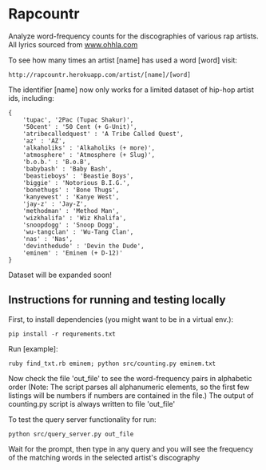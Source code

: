 Rapcountr
============
Analyze word-frequency counts for the discographies of various rap artists.
All lyrics sourced from www.ohhla.com

To see how many times an artist [name] has used a word [word] visit:
```
http://rapcountr.herokuapp.com/artist/[name]/[word]
```

The identifier [name] now only works for a limited dataset of hip-hop artist ids, including: 
```
{
    'tupac', '2Pac (Tupac Shakur)',
    '50cent' : '50 Cent (+ G-Unit)',
    'atribecalledquest' : 'A Tribe Called Quest',
    'az' : 'AZ',
    'alkaholiks' : 'Alkaholiks (+ more)',
    'atmosphere' : 'Atmosphere (+ Slug)',
    'b.o.b.' : 'B.o.B',
    'babybash' : 'Baby Bash',
    'beastieboys' : 'Beastie Boys',
    'biggie' : 'Notorious B.I.G.',
    'bonethugs' : 'Bone Thugs',
    'kanyewest' : 'Kanye West',
    'jay-z' : 'Jay-Z',
    'methodman' : 'Method Man',
    'wizkhalifa' : 'Wiz Khalifa',
    'snoopdogg' : 'Snoop Dogg',
    'wu-tangclan' : 'Wu-Tang Clan',
    'nas' : 'Nas',
    'devinthedude' : 'Devin the Dude',
    'eminem' : 'Eminem (+ D-12)'
}
```
Dataset will be expanded soon!

Instructions for running and testing locally
-------

First, to install dependencies (you might want to be in a virtual env.):
```
pip install -r requrements.txt
```

Run [example]:
```
ruby find_txt.rb eminem; python src/counting.py eminem.txt 
```

Now check the file 'out_file' to see the word-frequency pairs in alphabetic order
(Note: The script parses all alphanumeric elements, so the first few listings will be numbers if numbers are contained in the file.)
The output of counting.py script is always written to file 'out_file'

To test the query server functionality for run:
```
python src/query_server.py out_file
```
Wait for the prompt, then type in any query and you will see the frequency of the matching words in the selected artist's discography
